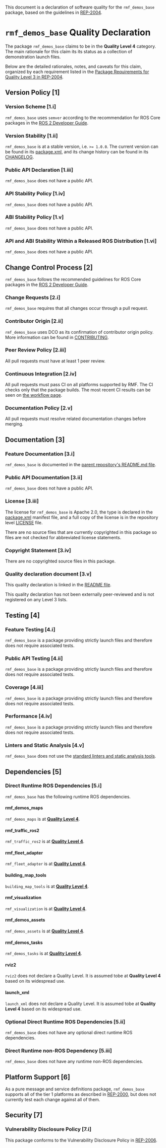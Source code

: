 This document is a declaration of software quality for the `rmf_demos_base` package, based on the guidelines in [REP-2004](https://www.ros.org/reps/rep-2004.html).

# `rmf_demos_base` Quality Declaration

The package `rmf_demos_base` claims to be in the **Quality Level 4** category.
The main rationale for this claim its its status as a collection of demonstration launch files.

Below are the detailed rationales, notes, and caveats for this claim, organized by each requirement listed in the [Package Requirements for Quality Level 3 in REP-2004](https://www.ros.org/reps/rep-2004.html).

## Version Policy [1]

### Version Scheme [1.i]

`rmf_demos_base` uses `semver` according to the recommendation for ROS Core packages in the [ROS 2 Developer Guide](https://index.ros.org/doc/ros2/Contributing/Developer-Guide/#versioning).

### Version Stability [1.ii]

`rmf_demos_base` is at a stable version, i.e. `>= 1.0.0`.
The current version can be found in its [package.xml](package.xml), and its change history can be found in its [CHANGELOG](CHANGELOG.rst).

### Public API Declaration [1.iii]

`rmf_demos_base` does not have a public API.

### API Stability Policy [1.iv]

`rmf_demos_base` does not have a public API.

### ABI Stability Policy [1.v]

`rmf_demos_base` does not have a public API.

### API and ABI Stability Within a Released ROS Distribution [1.vi]

`rmf_demos_base` does not have a public API.

## Change Control Process [2]

`rmf_demos_base` follows the recommended guidelines for ROS Core packages in the [ROS 2 Developer Guide](https://index.ros.org/doc/ros2/Contributing/Developer-Guide/#package-requirements).

### Change Requests [2.i]

`rmf_demos_base` requires that all changes occur through a pull request.

### Contributor Origin [2.ii]

`rmf_demos_base` uses DCO as its confirmation of contributor origin policy. More information can be found in [CONTRIBUTING](../CONTRIBUTING.md).

### Peer Review Policy [2.iii]

All pull requests must have at least 1 peer review.

### Continuous Integration [2.iv]

All pull requests must pass CI on all platforms supported by RMF.
The CI checks only that the package builds.
The most recent CI results can be seen on [the workflow page](https://github.com/open-rmf/rmf_demos/actions).

### Documentation Policy [2.v]

All pull requests must resolve related documentation changes before merging.

## Documentation [3]

### Feature Documentation [3.i]

`rmf_demos_base` is documented in the [parent repository's README.md file](../README.md).

### Public API Documentation [3.ii]

`rmf_demos_base` does not have a public API.

### License [3.iii]

The license for `rmf_demos_base` is Apache 2.0, the type is declared in the [package.xml](package.xml) manifest file, and a full copy of the license is in the repository level [LICENSE](../LICENSE) file.

There are no source files that are currently copyrighted in this package so files are not checked for abbreviated license statements.

### Copyright Statement [3.iv]

There are no copyrighted source files in this package.

### Quality declaration document [3.v]

This quality declaration is linked in the [README file](README.md).

This quality declaration has not been externally peer-reviewed and is not registered on any Level 3 lists.

## Testing [4]

### Feature Testing [4.i]

`rmf_demos_base` is a package providing strictly launch files and therefore does not require associated tests.

### Public API Testing [4.ii]

`rmf_demos_base` is a package providing strictly launch files and therefore does not require associated tests.

### Coverage [4.iii]

`rmf_demos_base` is a package providing strictly launch files and therefore does not require associated tests.

### Performance [4.iv]

`rmf_demos_base` is a package providing strictly launch files and therefore does not require associated tests.

### Linters and Static Analysis [4.v]

`rmf_demos_base` does not use the [standard linters and static analysis tools](https://index.ros.org/doc/ros2/Contributing/Developer-Guide/#linters).

## Dependencies [5]

### Direct Runtime ROS Dependencies [5.i]

`rmf_demos_base` has the following runtime ROS dependencies.

#### rmf_demos_maps

`rmf_demos_maps` is at [**Quality Level 4**](../rmf_demos_maps/QUALITY_DECLARATION.md).

#### rmf_traffic_ros2

`rmf_traffic_ros2` is at [**Quality Level 4**](https://github.com/open-rmf/rmf_ros2/blob/main/rmf_traffic_ros2/QUALITY_DECLARATION.md).

#### rmf_fleet_adapter

`rmf_fleet_adapter` is at [**Quality Level 4**](https://github.com/open-rmf/rmf_ros2/blob/main/rmf_fleet_adapter/QUALITY_DECLARATION.md).

#### building_map_tools

`building_map_tools` is at [**Quality Level 4**](https://github.com/open-rmf/rmf_traffic_editor/blob/main/rmf_building_map_tools/QUALITY_DECLARATION.md).

#### rmf_visualization

`rmf_visualization` is at [**Quality Level 4**](https://github.com/open-rmf/rmf_visualization/blob/main/rmf_visualization/QUALITY_DECLARATION.md).

#### rmf_demos_assets

`rmf_demos_assets` is at [**Quality Level 4**](../rmf_demos_assets/QUALITY_DECLARATION.md).

#### rmf_demos_tasks

`rmf_demos_tasks` is at [**Quality Level 4**](../rmf_demos_tasks/QUALITY_DECLARATION.md).

#### rviz2

`rviz2` does not declare a Quality Level.
It is assumed tobe at **Quality Level 4** based on its widespread use.

#### launch_xml

`launch_xml` does not declare a Quality Level.
It is assumed tobe at **Quality Level 4** based on its widespread use.

### Optional Direct Runtime ROS Dependencies [5.ii]

`rmf_demos_base` does not have any optional direct runtime ROS dependencies.

### Direct Runtime non-ROS Dependency [5.iii]

`rmf_demos_base` does not have any runtime non-ROS dependencies.

## Platform Support [6]

As a pure message and service definitions package, `rmf_demos_base` supports all of the tier 1 platforms as described in [REP-2000](https://www.ros.org/reps/rep-2000.html#support-tiers), but does not currently test each change against all of them.

## Security [7]

### Vulnerability Disclosure Policy [7.i]

This package conforms to the Vulnerability Disclosure Policy in [REP-2006](https://www.ros.org/reps/rep-2006.html).
